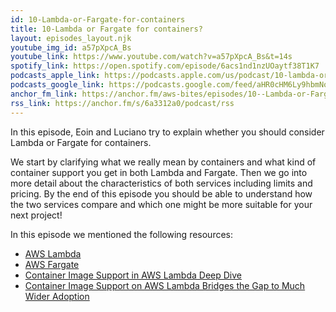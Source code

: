 ```yaml
---
id: 10-Lambda-or-Fargate-for-containers
title: 10-Lambda or Fargate for containers?
layout: episodes_layout.njk
youtube_img_id: a57pXpcA_Bs
youtube_link: https://www.youtube.com/watch?v=a57pXpcA_Bs&t=14s
spotify_link: https://open.spotify.com/episode/6acs1nd1nzUOaytf38T1K7
podcasts_apple_link: https://podcasts.apple.com/us/podcast/10-lambda-or-fargate-for-containers/id1585489017?i=1000541550298
podcasts_google_link: https://podcasts.google.com/feed/aHR0cHM6Ly9hbmNob3IuZm0vcy82YTMzMTJhMC9wb2RjYXN0L3Jzcw/episode/MmMwZjNmYzctNjVkNS00NmI1LTgzOTEtYWIyNWVjZTg1MDBj?sa=X&ved=0CAUQkfYCahcKEwjQ4fnhqPX3AhUAAAAAHQAAAAAQAQ
anchor_fm_link: https://anchor.fm/aws-bites/episodes/10--Lambda-or-Fargate-for-containers-e19gjq8
rss_link: https://anchor.fm/s/6a3312a0/podcast/rss
---
```



In this episode, Eoin and Luciano try to explain whether you should consider Lambda or Fargate for containers.

We start by clarifying what we really mean by containers and what kind of container support you get in both Lambda and Fargate. Then we go into more detail about the characteristics of both services including limits and pricing. By the end of this episode you should be able to understand how the two services compare and which one might be more suitable for your next project!

In this episode we mentioned the following resources:

  - [AWS Lambda](https://aws.amazon.com/lambda/) 
  - [AWS Fargate](https://aws.amazon.com/fargate/)
  - [Container Image Support in AWS Lambda Deep Dive](https://dev.to/eoinsha/container-image-support-in-aws-lambda-deep-dive-2keh)
  - [Container Image Support on AWS Lambda Bridges the Gap to Much Wider Adoption](https://www.fourtheorem.com/blog/container-image-lambda)